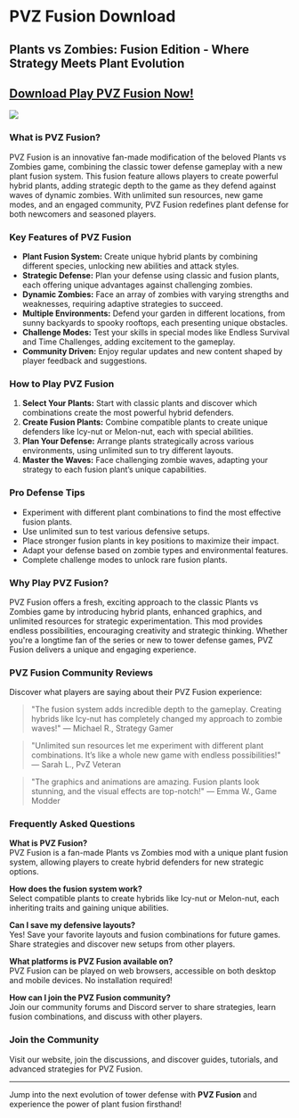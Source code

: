 # PVZ Fusion Download
## Plants vs Zombies: Fusion Edition - Where Strategy Meets Plant Evolution

## [Download Play PVZ Fusion Now!](https://pvzfusion.io?utm=github)

![](https://truth.bahamut.com.tw/s01/202409/30721f4145729ffe86ea145bc7531f0d.JPG)



### What is PVZ Fusion?
PVZ Fusion is an innovative fan-made modification of the beloved Plants vs Zombies game, combining the classic tower defense gameplay with a new plant fusion system. This fusion feature allows players to create powerful hybrid plants, adding strategic depth to the game as they defend against waves of dynamic zombies. With unlimited sun resources, new game modes, and an engaged community, PVZ Fusion redefines plant defense for both newcomers and seasoned players.

### Key Features of PVZ Fusion
- **Plant Fusion System:** Create unique hybrid plants by combining different species, unlocking new abilities and attack styles.
- **Strategic Defense:** Plan your defense using classic and fusion plants, each offering unique advantages against challenging zombies.
- **Dynamic Zombies:** Face an array of zombies with varying strengths and weaknesses, requiring adaptive strategies to succeed.
- **Multiple Environments:** Defend your garden in different locations, from sunny backyards to spooky rooftops, each presenting unique obstacles.
- **Challenge Modes:** Test your skills in special modes like Endless Survival and Time Challenges, adding excitement to the gameplay.
- **Community Driven:** Enjoy regular updates and new content shaped by player feedback and suggestions.

### How to Play PVZ Fusion
1. **Select Your Plants:** Start with classic plants and discover which combinations create the most powerful hybrid defenders.
2. **Create Fusion Plants:** Combine compatible plants to create unique defenders like Icy-nut or Melon-nut, each with special abilities.
3. **Plan Your Defense:** Arrange plants strategically across various environments, using unlimited sun to try different layouts.
4. **Master the Waves:** Face challenging zombie waves, adapting your strategy to each fusion plant’s unique capabilities.

### Pro Defense Tips
- Experiment with different plant combinations to find the most effective fusion plants.
- Use unlimited sun to test various defensive setups.
- Place stronger fusion plants in key positions to maximize their impact.
- Adapt your defense based on zombie types and environmental features.
- Complete challenge modes to unlock rare fusion plants.

### Why Play PVZ Fusion?
PVZ Fusion offers a fresh, exciting approach to the classic Plants vs Zombies game by introducing hybrid plants, enhanced graphics, and unlimited resources for strategic experimentation. This mod provides endless possibilities, encouraging creativity and strategic thinking. Whether you're a longtime fan of the series or new to tower defense games, PVZ Fusion delivers a unique and engaging experience.

### PVZ Fusion Community Reviews
Discover what players are saying about their PVZ Fusion experience:

> "The fusion system adds incredible depth to the gameplay. Creating hybrids like Icy-nut has completely changed my approach to zombie waves!"
> — Michael R., Strategy Gamer

> "Unlimited sun resources let me experiment with different plant combinations. It’s like a whole new game with endless possibilities!"
> — Sarah L., PvZ Veteran

> "The graphics and animations are amazing. Fusion plants look stunning, and the visual effects are top-notch!"
> — Emma W., Game Modder

### Frequently Asked Questions
**What is PVZ Fusion?**  
PVZ Fusion is a fan-made Plants vs Zombies mod with a unique plant fusion system, allowing players to create hybrid defenders for new strategic options.

**How does the fusion system work?**  
Select compatible plants to create hybrids like Icy-nut or Melon-nut, each inheriting traits and gaining unique abilities.

**Can I save my defensive layouts?**  
Yes! Save your favorite layouts and fusion combinations for future games. Share strategies and discover new setups from other players.

**What platforms is PVZ Fusion available on?**  
PVZ Fusion can be played on web browsers, accessible on both desktop and mobile devices. No installation required!

**How can I join the PVZ Fusion community?**  
Join our community forums and Discord server to share strategies, learn fusion combinations, and discuss with other players.

### Join the Community
Visit our website, join the discussions, and discover guides, tutorials, and advanced strategies for PVZ Fusion.

---
Jump into the next evolution of tower defense with **PVZ Fusion** and experience the power of plant fusion firsthand!
